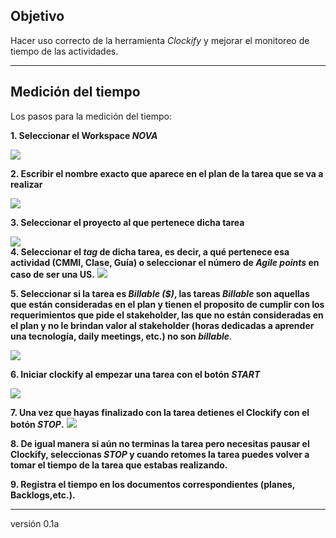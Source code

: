 ## Objetivo

Hacer uso correcto de la herramienta *Clockify* y mejorar el monitoreo de tiempo de las actividades.

---
## Medición del tiempo
Los pasos para la medición del tiempo:

**1. Seleccionar el Workspace *NOVA***

![](https://i.imgur.com/TAR386M.png)
<br>

**2. Escribir el nombre exacto que aparece en el plan de la tarea que se va a realizar**

![](https://i.imgur.com/1XgmuI2.png)
<br>

**3. Seleccionar el proyecto al que pertenece dicha tarea**

![](https://i.imgur.com/iELnbpg.png)
<br>
**4. Seleccionar el *tag* de dicha tarea, es decir, a qué pertenece esa actividad (CMMI, Clase, Guía) o seleccionar el número de *Agile points* en caso de ser una US.**
![](https://i.imgur.com/SxRItB4.jpg)
<br>

**5. Seleccionar si la tarea es *Billable ($)*, las tareas *Billable* son aquellas que están consideradas en el plan y tienen el proposito de cumplir con los requerimientos que pide el stakeholder, las que no están consideradas en el plan y no le brindan valor al stakeholder (horas dedicadas a aprender una tecnología, daily meetings, etc.) no son *billable***.

![](https://i.imgur.com/wuFEphe.png)
<br>

**6. Iniciar clockify al empezar una tarea con el botón *START***

![](https://i.imgur.com/gv9yBC5.png)
<br>

**7. Una vez que hayas finalizado con la tarea detienes el Clockify con el botón *STOP*.**
![](https://i.imgur.com/34wH6Ms.png)
<br>

**8. De igual manera si aún no terminas la tarea pero necesitas pausar el Clockify, seleccionas *STOP* y cuando retomes la tarea puedes volver a tomar el tiempo de la tarea que estabas realizando.**
<br>

**9. Registra el tiempo en los documentos correspondientes (planes, Backlogs,etc.).**

***
versión 0.1a